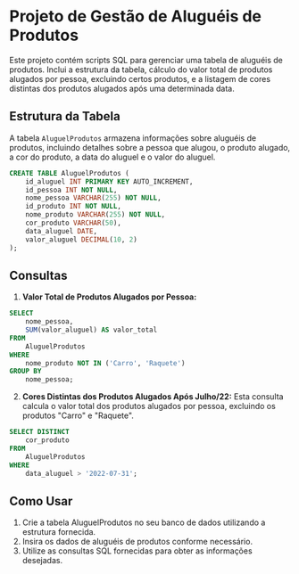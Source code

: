 # Projeto de Gestão de Aluguéis de Produtos

Este projeto contém scripts SQL para gerenciar uma tabela de aluguéis de produtos. Inclui a estrutura da tabela, cálculo do valor total de produtos alugados por pessoa, excluindo certos produtos, e a listagem de cores distintas dos produtos alugados após uma determinada data.

## Estrutura da Tabela

A tabela `AluguelProdutos` armazena informações sobre aluguéis de produtos, incluindo detalhes sobre a pessoa que alugou, o produto alugado, a cor do produto, a data do aluguel e o valor do aluguel.

```sql
CREATE TABLE AluguelProdutos (
    id_aluguel INT PRIMARY KEY AUTO_INCREMENT,
    id_pessoa INT NOT NULL,
    nome_pessoa VARCHAR(255) NOT NULL,
    id_produto INT NOT NULL,
    nome_produto VARCHAR(255) NOT NULL,
    cor_produto VARCHAR(50),
    data_aluguel DATE,
    valor_aluguel DECIMAL(10, 2)
);
```
## Consultas
1. **Valor Total de Produtos Alugados por Pessoa:**
```sql
SELECT 
    nome_pessoa, 
    SUM(valor_aluguel) AS valor_total
FROM 
    AluguelProdutos
WHERE 
    nome_produto NOT IN ('Carro', 'Raquete')
GROUP BY 
    nome_pessoa;
```

2. **Cores Distintas dos Produtos Alugados Após Julho/22:**
Esta consulta calcula o valor total dos produtos alugados por pessoa, excluindo os produtos "Carro" e "Raquete".
```sql
SELECT DISTINCT 
    cor_produto
FROM 
    AluguelProdutos
WHERE 
    data_aluguel > '2022-07-31';
```

## Como Usar
1. Crie a tabela AluguelProdutos no seu banco de dados utilizando a estrutura fornecida.
2. Insira os dados de aluguéis de produtos conforme necessário.
3. Utilize as consultas SQL fornecidas para obter as informações desejadas.
